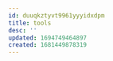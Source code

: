 ```yaml
---
id: duuqkztyvt9961yyyidxdpm
title: tools
desc: ''
updated: 1694749464897
created: 1681449878319
---
```

